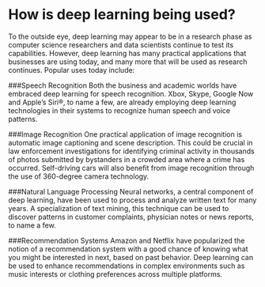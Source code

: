 # How is deep learning being used?

To the outside eye, deep learning may appear to be in a research phase as computer science researchers and data scientists continue to test its capabilities. However, deep learning has many practical applications that businesses are using today, and many more that will be used as research continues. Popular uses today include:

###Speech Recognition
Both the business and academic worlds have embraced deep learning for speech recognition. Xbox, Skype, Google Now and Apple’s Siri®, to name a few, are already employing deep learning technologies in their systems to recognize human speech and voice patterns.

###Image Recognition
One practical application of image recognition is automatic image captioning and scene description. This could be crucial in law enforcement investigations for identifying criminal activity in thousands of photos submitted by bystanders in a crowded area where a crime has occurred. Self-driving cars will also benefit from image recognition through the use of 360-degree camera technology.

###Natural Language Processing
Neural networks, a central component of deep learning, have been used to process and analyze written text for many years. A specialization of text mining, this technique can be used to discover patterns in customer complaints, physician notes or news reports, to name a few. 

###Recommendation Systems
Amazon and Netflix have popularized the notion of a recommendation system with a good chance of knowing what you might be interested in next, based on past behavior. Deep learning can be used to enhance recommendations in complex environments such as music interests or clothing preferences across multiple platforms.
